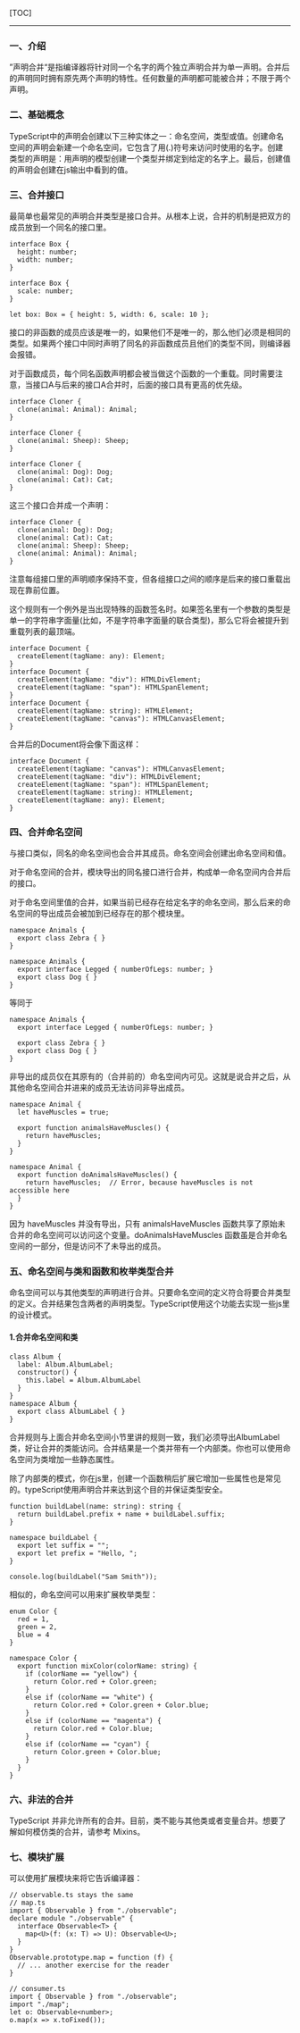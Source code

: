 [TOC]
****

### 一、介绍

”声明合并“是指编译器将针对同一个名字的两个独立声明合并为单一声明。合并后的声明同时拥有原先两个声明的特性。任何数量的声明都可能被合并；不限于两个声明。

### 二、基础概念

TypeScript中的声明会创建以下三种实体之一：命名空间，类型或值。创建命名空间的声明会新建一个命名空间，它包含了用(.)符号来访问时使用的名字。创建类型的声明是：用声明的模型创建一个类型并绑定到给定的名字上。最后，创建值的声明会创建在js输出中看到的值。

### 三、合并接口

最简单也最常见的声明合并类型是接口合并。从根本上说，合并的机制是把双方的成员放到一个同名的接口里。
```TS
interface Box {
  height: number;
  width: number;
}

interface Box {
  scale: number;
}

let box: Box = { height: 5, width: 6, scale: 10 };
```

接口的非函数的成员应该是唯一的，如果他们不是唯一的，那么他们必须是相同的类型。如果两个接口中同时声明了同名的非函数成员且他们的类型不同，则编译器会报错。

对于函数成员，每个同名函数声明都会被当做这个函数的一个重载。同时需要注意，当接口A与后来的接口A合并时，后面的接口具有更高的优先级。

```TS
interface Cloner {
  clone(animal: Animal): Animal;
}

interface Cloner {
  clone(animal: Sheep): Sheep;
}

interface Cloner {
  clone(animal: Dog): Dog;
  clone(animal: Cat): Cat;
}
```
这三个接口合并成一个声明：
```TS
interface Cloner {
  clone(animal: Dog): Dog;
  clone(animal: Cat): Cat;
  clone(animal: Sheep): Sheep;
  clone(animal: Animal): Animal;
}
```

注意每组接口里的声明顺序保持不变，但各组接口之间的顺序是后来的接口重载出现在靠前位置。

这个规则有一个例外是当出现特殊的函数签名时。如果签名里有一个参数的类型是单一的字符串字面量(比如，不是字符串字面量的联合类型)，那么它将会被提升到重载列表的最顶端。

```TS
interface Document {
  createElement(tagName: any): Element;
}
interface Document {
  createElement(tagName: "div"): HTMLDivElement;
  createElement(tagName: "span"): HTMLSpanElement;
}
interface Document {
  createElement(tagName: string): HTMLElement;
  createElement(tagName: "canvas"): HTMLCanvasElement;
}
```
合并后的Document将会像下面这样：
```TS
interface Document {
  createElement(tagName: "canvas"): HTMLCanvasElement;
  createElement(tagName: "div"): HTMLDivElement;
  createElement(tagName: "span"): HTMLSpanElement;
  createElement(tagName: string): HTMLElement;
  createElement(tagName: any): Element;
}
```

### 四、合并命名空间

与接口类似，同名的命名空间也会合并其成员。命名空间会创建出命名空间和值。

对于命名空间的合并，模块导出的同名接口进行合并，构成单一命名空间内合并后的接口。

对于命名空间里值的合并，如果当前已经存在给定名字的命名空间，那么后来的命名空间的导出成员会被加到已经存在的那个模块里。

```TS
namespace Animals {
  export class Zebra { }
}

namespace Animals {
  export interface Legged { numberOfLegs: number; }
  export class Dog { }
}
```

等同于
```TS
namespace Animals {
  export interface Legged { numberOfLegs: number; }

  export class Zebra { }
  export class Dog { }
}
```

非导出的成员仅在其原有的（合并前的）命名空间内可见。这就是说合并之后，从其他命名空间合并进来的成员无法访问非导出成员。

```TS
namespace Animal {
  let haveMuscles = true;

  export function animalsHaveMuscles() {
    return haveMuscles;
  }
}

namespace Animal {
  export function doAnimalsHaveMuscles() {
    return haveMuscles;  // Error, because haveMuscles is not accessible here
  }
}
```

因为 haveMuscles 并没有导出，只有 animalsHaveMuscles 函数共享了原始未合并的命名空间可以访问这个变量。doAnimalsHaveMuscles 函数虽是合并命名空间的一部分，但是访问不了未导出的成员。

### 五、命名空间与类和函数和枚举类型合并

命名空间可以与其他类型的声明进行合并。只要命名空间的定义符合将要合并类型的定义。合并结果包含两者的声明类型。TypeScript使用这个功能去实现一些js里的设计模式。

#### 1.合并命名空间和类

```TS
class Album {
  label: Album.AlbumLabel;
  constructor() {
    this.label = Album.AlbumLabel
  }
}
namespace Album {
  export class AlbumLabel { }
}
```

合并规则与上面合并命名空间小节里讲的规则一致，我们必须导出AlbumLabel类，好让合并的类能访问。合并结果是一个类并带有一个内部类。你也可以使用命名空间为类增加一些静态属性。

除了内部类的模式，你在js里，创建一个函数稍后扩展它增加一些属性也是常见的。typeScript使用声明合并来达到这个目的并保证类型安全。

```TS
function buildLabel(name: string): string {
  return buildLabel.prefix + name + buildLabel.suffix;
}

namespace buildLabel {
  export let suffix = "";
  export let prefix = "Hello, ";
}

console.log(buildLabel("Sam Smith"));
```

相似的，命名空间可以用来扩展枚举类型：
```TS
enum Color {
  red = 1,
  green = 2,
  blue = 4
}

namespace Color {
  export function mixColor(colorName: string) {
    if (colorName == "yellow") {
      return Color.red + Color.green;
    }
    else if (colorName == "white") {
      return Color.red + Color.green + Color.blue;
    }
    else if (colorName == "magenta") {
      return Color.red + Color.blue;
    }
    else if (colorName == "cyan") {
      return Color.green + Color.blue;
    }
  }
}
```

### 六、非法的合并

TypeScript 并非允许所有的合并。目前，类不能与其他类或者变量合并。想要了解如何模仿类的合并，请参考 Mixins。

### 七、模块扩展

可以使用扩展模块来将它告诉编译器：

```TS
// observable.ts stays the same
// map.ts
import { Observable } from "./observable";
declare module "./observable" {
  interface Observable<T> {
    map<U>(f: (x: T) => U): Observable<U>;
  }
}
Observable.prototype.map = function (f) {
  // ... another exercise for the reader
}

// consumer.ts
import { Observable } from "./observable";
import "./map";
let o: Observable<number>;
o.map(x => x.toFixed());
```
